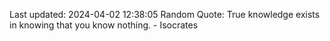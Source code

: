 Last updated: 2024-04-02 12:38:05
Random Quote: True knowledge exists in knowing that you know nothing. - Isocrates